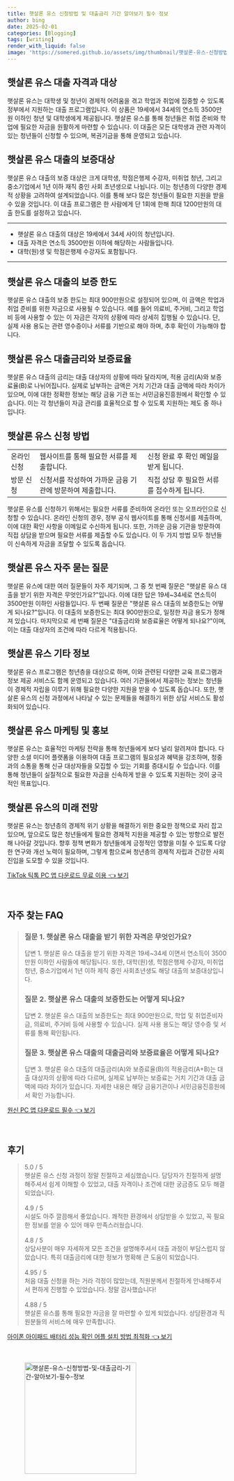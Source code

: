 ```yaml
---
title: 햇살론 유스 신청방법 및 대출금리 기간 알아보기 필수 정보
author: bing
date: 2025-02-01
categories: [Blogging]
tags: [writing]
render_with_liquid: false
image: 'https://somered.github.io/assets/img/thumbnail/햇살론-유스-신청방법-및-대출금리-기간-알아보기-필수-정보.webp'
---
```



<h2 id='햇살론_유스_대출_자격과_대상'>햇살론 유스 대출 자격과 대상</h2>

<p>햇살론 유스는 대학생 및 청년이 경제적 어려움을 겪고 학업과 취업에 집중할 수 있도록 정부에서 지원하는 대출 프로그램입니다. 이 상품은 19세에서 34세의 연소득 3500만원 이하인 청년 및 대학생에게 제공됩니다. 햇살론 유스를 통해 청년들은 취업 준비와 학업에 필요한 자금을 원활하게 마련할 수 있습니다. 이 대출은 모든 대학생과 관련 자격이 있는 청년들이 신청할 수 있으며, 복권기금을 통해 운영되고 있습니다.</p>

<h2 id='햇살론_유스_대출의_보증대상'>햇살론 유스 대출의 보증대상</h2>

<p>햇살론 유스 대출의 보증 대상은 크게 대학생, 학점은행제 수강자, 미취업 청년, 그리고 중소기업에서 1년 이하 재직 중인 사회 초년생으로 나뉩니다. 이는 청년층의 다양한 경제적 상황을 고려하여 설계되었습니다. 이를 통해 보다 많은 청년들이 필요한 지원을 받을 수 있을 것입니다. 이 대출 프로그램은 한 사람에게 단 1회에 한해 최대 1200만원의 대출 한도를 설정하고 있습니다.</p>

<hr />

<ul>
    <li>햇살론 유스 대출의 대상은 19세에서 34세 사이의 청년입니다.</li>
    <li>대출 자격은 연소득 3500만원 이하에 해당하는 사람들입니다.</li>
    <li>대학(원)생 및 학점은행제 수강자도 포함됩니다.</li>
</ul>

<hr />

<h2 id='햇살론_유스_대출의_보증한도'>햇살론 유스 대출의 보증 한도</h2>

<p>햇살론 유스 대출의 보증 한도는 최대 900만원으로 설정되어 있으며, 이 금액은 학업과 취업 준비를 위한 자금으로 사용될 수 있습니다. 예를 들어 의료비, 주거비, 그리고 학업 비 등에 사용할 수 있는 이 자금은 각자의 상황에 따라 상세히 집행될 수 있습니다. 단, 실제 사용 용도는 관련 영수증이나 서류를 기반으로 해야 하며, 추후 확인이 가능해야 합니다.</p>

<h2 id='햇살론_유스_대출금리와_보증료율'>햇살론 유스 대출금리와 보증료율</h2>

<p>햇살론 유스 대출의 금리는 대출 대상자의 상황에 따라 달라지며, 적용 금리(A)와 보증료율(B)로 나뉘어집니다. 실제로 납부하는 금액은 거치 기간과 대출 금액에 따라 차이가 있으며, 이에 대한 정확한 정보는 해당 금융 기관 또는 서민금융진흥원에서 확인할 수 있습니다. 이는 각 청년들이 자금 관리를 효율적으로 할 수 있도록 지원하는 제도 중 하나입니다.</p>

<h2 id='햇살론_유스_신청방법'>햇살론 유스 신청 방법</h2>

<table>
    <tr>
        <td>온라인 신청</td>
        <td>웹사이트를 통해 필요한 서류를 제출합니다.</td>
        <td>신청 완료 후 확인 메일을 받게 됩니다.</td>
    </tr>
    <tr>
        <td>방문 신청</td>
        <td>신청서를 작성하여 가까운 금융 기관에 방문하여 제출합니다.</td>
        <td>직접 상담 후 필요한 서류를 접수하게 됩니다.</td>
    </tr>
</table>

<p>햇살론 유스를 신청하기 위해서는 필요한 서류를 준비하여 온라인 또는 오프라인으로 신청할 수 있습니다. 온라인 신청의 경우, 정부 공식 웹사이트를 통해 신청서를 제출하며, 이에 대한 확인 사항을 이메일로 수신하게 됩니다. 또한, 가까운 금융 기관을 방문하여 직접 상담을 받으며 필요한 서류를 제출할 수도 있습니다. 이 두 가지 방법 모두 청년들이 신속하게 자금을 조달할 수 있도록 돕습니다.</p>

<h2 id='햇살론_유스_자주_묻는_질문'>햇살론 유스 자주 묻는 질문</h2>

<p>햇살론 유스에 대한 여러 질문들이 자주 제기되며, 그 중 첫 번째 질문은 "햇살론 유스 대출을 받기 위한 자격은 무엇인가요?"입니다. 이에 대한 답은 19세~34세로 연소득이 3500만원 이하인 사람들입니다. 두 번째 질문은 "햇살론 유스 대출의 보증한도는 어떻게 되나요?"입니다. 이 대출의 보증한도는 최대 900만원으로, 일정한 자금 용도가 정해져 있습니다. 마지막으로 세 번째 질문은 "대출금리와 보증료율은 어떻게 되나요?"이며, 이는 대출 대상자의 조건에 따라 다르게 적용됩니다.</p>

<h2 id='햇살론_유스_기타_정보'>햇살론 유스 기타 정보</h2>

<p>햇살론 유스 프로그램은 청년층을 대상으로 하며, 이와 관련된 다양한 교육 프로그램과 정보 제공 서비스도 함께 운영되고 있습니다. 여러 기관들에서 제공하는 정보는 청년들이 경제적 자립을 이루기 위해 필요한 다양한 지원을 받을 수 있도록 돕습니다. 또한, 햇살론 유스의 신청 과정에서 나타날 수 있는 문제들을 해결하기 위한 상담 서비스도 활성화되어 있습니다.</p>

<h2 id='햇살론_유스_마케팅'>햇살론 유스 마케팅 및 홍보</h2>

<p>햇살론 유스는 효율적인 마케팅 전략을 통해 청년들에게 보다 널리 알려져야 합니다. 다양한 소셜 미디어 플랫폼을 이용하여 대출 프로그램의 필요성과 혜택을 강조하며, 청중과의 소통을 통해 신규 대상자들을 모집할 수 있는 기회를 증대시킬 수 있습니다. 이를 통해 청년들이 실질적으로 필요한 자금을 신속하게 받을 수 있도록 지원하는 것이 궁극적인 목표입니다.</p>

<h2 id='햇살론_유스_미래_전망'>햇살론 유스의 미래 전망</h2>

<p>햇살론 유스는 청년층의 경제적 위기 상황을 해결하기 위한 중요한 정책으로 자리 잡고 있으며, 앞으로도 많은 청년들에게 필요한 경제적 지원을 제공할 수 있는 방향으로 발전해 나아갈 것입니다. 향후 정책 변화가 청년들에게 긍정적인 영향을 미칠 수 있도록 다양한 연구와 개선 노력이 필요하며, 그렇게 함으로써 청년층의 경제적 자립과 건강한 사회 진입을 도모할 수 있을 것입니다.</p>


<p><a class="click-button" title="TikTok 틱톡 PC 앱 다운로드 무료 이용" href="https://somered.github.io/posts/TikTok-%ED%8B%B1%ED%86%A1-PC-%EC%95%B1-%EB%8B%A4%EC%9A%B4%EB%A1%9C%EB%93%9C-%EB%AC%B4%EB%A3%8C-%EC%9D%B4%EC%9A%A9/" rel="dofollow">TikTok 틱톡 PC 앱 다운로드 무료 이용 👈 보기</a></p><br>
<h2 id='자주_찾는_FAQ'>자주 찾는 FAQ</h2>
<div itemscope="" itemtype="https://schema.org/FAQPage"> 
<blockquote> 
<div itemscope="" itemprop="mainEntity" itemtype="https://schema.org/Question"> 
<h3 itemprop="name">질문 1. 햇살론 유스 대출을 받기 위한 자격은 무엇인가요?</h3> 
<div itemscope="" itemprop="acceptedAnswer" itemtype="https://schema.org/Answer"> 
<span itemprop="text"> 
<p>답변 1. 햇살론 유스 대출을 받기 위한 자격은 19세~34세 이면서 연소득이 3500만원 이하인 사람들에 해당됩니다. 또한, 대학(원)생, 학점은행제 수강자, 미취업청년, 중소기업에서 1년 이하 제직 중인 사회초년생도 해당 대출의 보증대상입니다.</p> 
</span> 
</div> 
</div> 
<div itemscope="" itemprop="mainEntity" itemtype="https://schema.org/Question"> 
<h3 itemprop="name">질문 2. 햇살론 유스 대출의 보증한도는 어떻게 되나요?</h3> 
<div itemscope="" itemprop="acceptedAnswer" itemtype="https://schema.org/Answer"> 
<span itemprop="text"> 
<p>답변 2. 햇살론 유스 대출의 보증한도는 최대 900만원으로, 학업 및 취업준비자금, 의료비, 주거비 등에 사용할 수 있습니다. 실제 사용 용도는 해당 영수증 및 서류를 통해 확인됩니다.</p> 
</span> 
</div> 
</div> 
<div itemscope="" itemprop="mainEntity" itemtype="https://schema.org/Question"> 
<h3 itemprop="name">질문 3. 햇살론 유스 대출의 대출금리와 보증료율은 어떻게 되나요?</h3> 
<div itemscope="" itemprop="acceptedAnswer" itemtype="https://schema.org/Answer"> 
<span itemprop="text"> 
<p>답변 3. 햇살론 유스 대출의 대출금리(A)와 보증료율(B)의 적용금리(A+B)는 대출 대상자의 상황에 따라 다르며, 실제로 납부하는 보증료는 거치 기간과 대출 금액에 따라 차이가 있습니다. 자세한 내용은 해당 금융기관이나 서민금융진흥원에서 확인 가능합니다.</p> 
</span> 
</div> 
</div> 
</blockquote> 
</div>
<p><a class="click-button" title="원신 PC 앱 다운로드 필수" href="https://somered.github.io/posts/%EC%9B%90%EC%8B%A0-PC-%EC%95%B1-%EB%8B%A4%EC%9A%B4%EB%A1%9C%EB%93%9C-%ED%95%84%EC%88%98/" rel="dofollow">원신 PC 앱 다운로드 필수 👈 보기</a></p><br>
<h2 id='후기'>후기</h2>
<div itemscope itemtype="https://schema.org/Product">
  <blockquote>
  <div itemprop="review" itemscope itemtype="https://schema.org/Review">
      <div itemprop="reviewRating" itemscope itemtype="https://schema.org/Rating"> <span itemprop="ratingValue">5.0</span> / <span itemprop="bestRating">5</span> </div>
      <span itemprop="reviewBody">햇살론 유스 신청 과정이 정말 친절하고 세심했습니다. 담당자가 친절하게 설명해주셔서 쉽게 이해할 수 있었고, 대출 자격이나 조건에 대한 궁금증도 모두 해결되었습니다.</span>
  </div>
  <br>
  <div itemprop="review" itemscope itemtype="https://schema.org/Review">
      <div itemprop="reviewRating" itemscope itemtype="https://schema.org/Rating"> <span itemprop="ratingValue">4.9</span> / <span itemprop="bestRating">5</span> </div>
      <span itemprop="reviewBody">시설도 아주 깔끔해서 좋았습니다. 쾌적한 환경에서 상담받을 수 있었고, 꼭 필요한 정보를 얻을 수 있어 매우 만족스러웠습니다.</span>
  </div>
  <br>
  <div itemprop="review" itemscope itemtype="https://schema.org/Review">
      <div itemprop="reviewRating" itemscope itemtype="https://schema.org/Rating"> <span itemprop="ratingValue">4.8</span> / <span itemprop="bestRating">5</span> </div>
      <span itemprop="reviewBody">상담사분이 매우 자세하게 모든 조건을 설명해주셔서 대출 과정이 부담스럽지 않았습니다. 특히 대출금리에 대한 정보가 명확해 큰 도움이 되었습니다.</span>
  </div>
  <br>
  <div itemprop="review" itemscope itemtype="https://schema.org/Review">
      <div itemprop="reviewRating" itemscope itemtype="https://schema.org/Rating"> <span itemprop="ratingValue">4.95</span> / <span itemprop="bestRating">5</span> </div>
      <span itemprop="reviewBody">처음 대출 신청을 하는 거라 걱정이 많았는데, 직원분께서 친절하게 안내해주셔서 편하게 진행할 수 있었습니다. 정말 감사했습니다!</span>
  </div>
  <br>
  <div itemprop="review" itemscope itemtype="https://schema.org/Review">
      <div itemprop="reviewRating" itemscope itemtype="https://schema.org/Rating"> <span itemprop="ratingValue">4.88</span> / <span itemprop="bestRating">5</span> </div>
      <span itemprop="reviewBody">햇살론 유스를 통해 필요한 자금을 잘 마련할 수 있게 되었습니다. 상담환경과 직원분들의 서비스에 매우 만족합니다.</span>
  </div>
  </blockquote>
</div>
<p><a class="click-button" title="아이폰 아이패드 배터리 성능 확인 어플 설치 방법 최적화" href="https://somered.github.io/posts/%EC%95%84%EC%9D%B4%ED%8F%B0-%EC%95%84%EC%9D%B4%ED%8C%A8%EB%93%9C-%EB%B0%B0%ED%84%B0%EB%A6%AC-%EC%84%B1%EB%8A%A5-%ED%99%95%EC%9D%B8-%EC%96%B4%ED%94%8C-%EC%84%A4%EC%B9%98-%EB%B0%A9%EB%B2%95-%EC%B5%9C%EC%A0%81%ED%99%94/" rel="dofollow">아이폰 아이패드 배터리 성능 확인 어플 설치 방법 최적화 👈 보기</a></p><br>
<figure class="image"><img src="https://somered.github.io/assets/img/thumbnail/햇살론-유스-신청방법-및-대출금리-기간-알아보기-필수-정보.webp" alt="햇살론-유스-신청방법-및-대출금리-기간-알아보기-필수-정보" width="256" height="256"></figure>